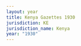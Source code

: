 ```yaml
---
layout: year
title: Kenya Gazettes 1930
jurisdiction: KE
jurisdiction_name: Kenya
year: "1930"
---
```

